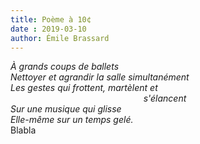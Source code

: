 ```yaml
---
title: Poème à 10¢
date : 2019-03-10
author: Émile Brassard
---
```


_À grands coups de ballets_\
_Nettoyer et agrandir la salle simultanément_\
_Les gestes qui frottent, martèlent et_\
&nbsp;&nbsp;&nbsp;&nbsp;&nbsp;&nbsp;&nbsp;&nbsp;&nbsp;&nbsp;&nbsp;&nbsp;&nbsp;&nbsp;&nbsp;&nbsp;&nbsp;&nbsp;&nbsp;&nbsp;&nbsp;&nbsp;&nbsp;&nbsp;&nbsp;&nbsp;&nbsp;&nbsp;&nbsp;&nbsp;&nbsp;&nbsp;&nbsp;&nbsp;&nbsp;&nbsp;&nbsp;&nbsp;&nbsp;&nbsp;&nbsp;&nbsp;&nbsp;&nbsp;&nbsp;&nbsp;&nbsp;&nbsp;&nbsp;&nbsp;&nbsp;&nbsp;&nbsp;&nbsp;_s'élancent_\
_Sur une musique qui glisse_\
_Elle-même sur un temps gelé._
\
Blabla